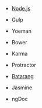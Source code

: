 * [Node.js](https://nodejs.org/download/)

* Gulp
 
* Yoeman 

* Bower 

* Karma 

* Protractor 

* [Batarang](https://chrome.google.com/webstore/detail/angularjs-batarang/ighdmehidhipcmcojjgiloacoafjmpfk?hl=en) 

* Jasmine

* ngDoc 

